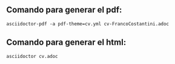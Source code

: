 ## Comando para generar el pdf:

    asciidoctor-pdf -a pdf-theme=cv.yml cv-FrancoCostantini.adoc

## Comando para generar el html:

    asciidoctor cv.adoc
